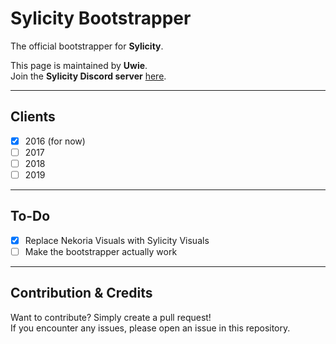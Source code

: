 # Sylicity Bootstrapper

The official bootstrapper for **Sylicity**.

This page is maintained by **Uwie**.  
Join the **Sylicity Discord server** [here](https://discord.gg/sA9BedEq5Y).

---

## Clients
- [x] 2016 (for now)
- [ ] 2017
- [ ] 2018
- [ ] 2019

---

## To-Do
- [x] Replace Nekoria Visuals with Sylicity Visuals
- [ ] Make the bootstrapper actually work

---

## Contribution & Credits
Want to contribute? Simply create a pull request!  
If you encounter any issues, please open an issue in this repository.
